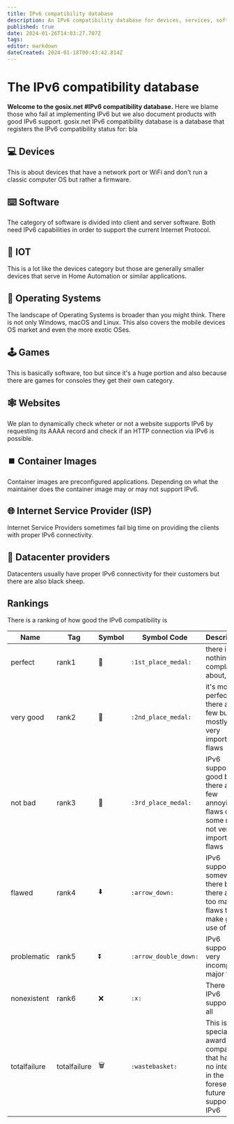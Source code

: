 ```yaml
---
title: IPv6 compatibility database
description: An IPv6 compatibility database for devices, services, software and IOT. It's basically a list who is to blame for their shitty firmware / software / OS.
published: true
date: 2024-01-26T14:03:27.707Z
tags: 
editor: markdown
dateCreated: 2024-01-18T00:43:42.814Z
---
```


# The IPv6 compatibility database


**Welcome to the **gosix.net** #IPv6 compatibility database.**
Here we blame those who fail at implementing IPv6 but we also document products with good IPv6 support.
gosix.net IPv6 compatibility database is a database that registers the IPv6 compatibility status for: bla

##  :computer: Devices
This is about devices that have a network port or WiFi and don't run a classic computer OS but rather a firmware. 

## :keyboard: Software
The category of software is divided into client and server software. Both need IPv6 capabilities in order to support the current Internet Protocol.

## :space_invader: IOT
This is a lot like the devices category but those are generally smaller devices that serve in Home Automation or similar applications.

## :apple: Operating Systems
The landscape of Operating Systems is broader than you might think. There is not only Windows, macOS and Linux. This also covers the mobile devices OS market and even the more exotic OSes.

## :joystick: Games
This is basically software, too but since it's a huge portion and also because there are games for consoles they get their own category.

## :spider_web: Websites
We plan to dynamically check wheter or not a website supports IPv6 by requesting its AAAA record and check if an HTTP connection via IPv6 is possible.

## :stop_button: Container Images
Container images are preconfigured applications. Depending on what the maintainer does the container image may or may not support IPv6.

## :globe_with_meridians: Internet Service Provider (ISP)
Internet Service Providers sometimes fail big time on providing the clients with proper IPv6 connectivity.

## :link: Datacenter providers
Datacenters usually have proper IPv6 connectivity for their customers but there are also black sheep.

## Rankings

There is a ranking of how good the IPv6 compatibility is

| Name | Tag | Symbol | Symbol Code | Description |  
| - | - | - | - | - | 
| perfect | rank1 | :1st_place_medal: | `:1st_place_medal:` | there is nothing to complain about, at all |
| very good | rank2 | :2nd_place_medal: | `:2nd_place_medal:` | it's mostly perfect but there are few but mostly not very important flaws |
| not bad | rank3 | :3rd_place_medal: | `:3rd_place_medal:` | IPv6 support is good but there are few annoying flaws or some more not very important flaws |
| flawed | rank4 | :arrow_down: | `:arrow_down:` | IPv6 support is somewhat there but there are too many flaws to make good use of it.
| problematic | rank5 | :arrow_double_down: | `:arrow_double_down:` | IPv6 support is very incomplete, major flaws
| nonexistent | rank6 | :x: | `:x:` | There is no IPv6 support at all |
| totalfailure | totalfailure | :wastebasket: | `:wastebasket:` | This is a special award for companies that have no interest in the foreseeable future to support IPv6 |
